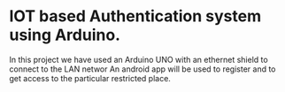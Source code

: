 # IOT based Authentication system using Arduino.

  In this project we have used an Arduino UNO with an ethernet shield to connect to the LAN networ An android app will be used to register and to get access to the particular restricted place. 
